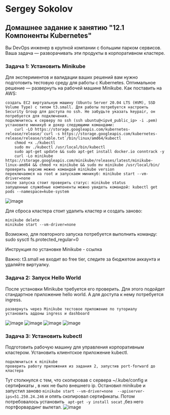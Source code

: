 # Sergey Sokolov
## Домашнее задание к занятию "12.1 Компоненты Kubernetes"

Вы DevOps инженер в крупной компании с большим парком сервисов. Ваша задача — разворачивать эти продукты в корпоративном кластере.
### Задача 1: Установить Minikube

Для экспериментов и валидации ваших решений вам нужно подготовить тестовую среду для работы с Kubernetes. Оптимальное решение — развернуть на рабочей машине Minikube.
Как поставить на AWS:

    создать EC2 виртуальную машину (Ubuntu Server 20.04 LTS (HVM), SSD Volume Type) с типом t3.small. Для работы потребуется настроить Security Group для доступа по ssh. Не забудьте указать keypair, он потребуется для подключения.
    подключитесь к серверу по ssh (ssh ubuntu@<ipv4_public_ip> -i .pem)
    установите миникуб и докер следующими командами:
        curl -LO https://storage.googleapis.com/kubernetes-release/release/`curl -s https://storage.googleapis.com/kubernetes-release/release/stable.txt`/bin/linux/amd64/kubectl
        chmod +x ./kubectl
        sudo mv ./kubectl /usr/local/bin/kubectl
        sudo apt-get update && sudo apt-get install docker.io conntrack -y
        curl -Lo minikube https://storage.googleapis.com/minikube/releases/latest/minikube-linux-amd64 && chmod +x minikube && sudo mv minikube /usr/local/bin/
    проверить версию можно командой minikube version
    переключаемся на root и запускаем миникуб: minikube start --vm-driver=none
    после запуска стоит проверить статус: minikube status
    запущенные служебные компоненты можно увидеть командой: kubectl get pods --namespace=kube-system
![image](https://user-images.githubusercontent.com/93119897/202020801-9a9022b9-6437-4623-8ab1-d3289ac0879c.png)

Для сброса кластера стоит удалить кластер и создать заново:

    minikube delete
    minikube start --vm-driver=none

Возможно, для повторного запуска потребуется выполнить команду: sudo sysctl fs.protected_regular=0

Инструкция по установке Minikube - ссылка

Важно: t3.small не входит во free tier, следите за бюджетом аккаунта и удаляйте виртуалку.

### Задача 2: Запуск Hello World

После установки Minikube требуется его проверить. Для этого подойдет стандартное приложение hello world. А для доступа к нему потребуется ingress.

    развернуть через Minikube тестовое приложение по туториалу
    установить аддоны ingress и dashboard
![image](https://user-images.githubusercontent.com/93119897/202021308-7ff803c7-e4b1-4e46-8289-2324424ccac9.png)
![image](https://user-images.githubusercontent.com/93119897/202021397-113eebfb-3e70-4c4d-a40c-e1d2b0b49661.png)
![image](https://user-images.githubusercontent.com/93119897/202021419-e2f99c75-663b-46c5-ad66-e73785614dfd.png)
![image](https://user-images.githubusercontent.com/93119897/202021480-2deb3a23-7f9b-4734-9cd9-410eaab19ffe.png)

### Задача 3: Установить kubectl

Подготовить рабочую машину для управления корпоративным кластером. Установить клиентское приложение kubectl.

    подключиться к minikube
    проверить работу приложения из задания 2, запустив port-forward до кластера  
Тут столкнулся с тем, что скопировав с сервера  ~/.kube/config и сертификаты , в них не было внешнего ip. Остановил minikube
и запустил заново ` minikube start --vm-driver=none  --apiserver-ips=51.250.24.246 ` и опять скопировал сертификаты. 
Потом потребовалось установить ` apt-get -y install socat` ,без него портфорвардинг вылетал.
![image](https://user-images.githubusercontent.com/93119897/202022483-0918dc1f-7177-4f30-a06e-0ad89d6076c8.png)
